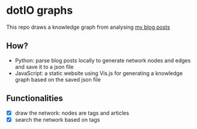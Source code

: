 # dotIO graphs

This repo draws a knowledge graph from analysing [my blog posts](https://cyyeh.github.io/)

## How?

- Python: parse blog posts locally to generate network nodes and edges and save it to a json file
- JavaScript: a static website using Vis.js for generating a knowledge graph based on the saved json file

## Functionalities

- [x] draw the network: nodes are tags and articles
- [x] search the network based on tags